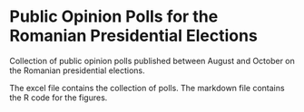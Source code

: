 # Public Opinion Polls for the Romanian Presidential Elections

Collection of public opinion polls published between August and October on the Romanian presidential elections.

The excel file contains the collection of polls.
The markdown file contains the R code for the figures.
